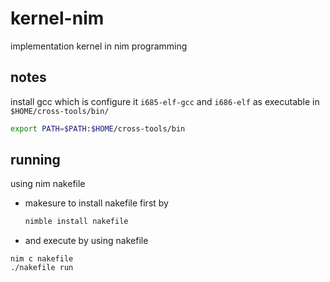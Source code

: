 # kernel-nim
implementation kernel in nim programming

## notes

install gcc which is configure it ``i685-elf-gcc`` and ``i686-elf`` as executable in ``$HOME/cross-tools/bin/``

```bash
export PATH=$PATH:$HOME/cross-tools/bin
```

## running
using nim nakefile

- makesure to install nakefile first by
    ```bash
    nimble install nakefile
    ```
- and execute by using nakefile
```
nim c nakefile
./nakefile run
```
